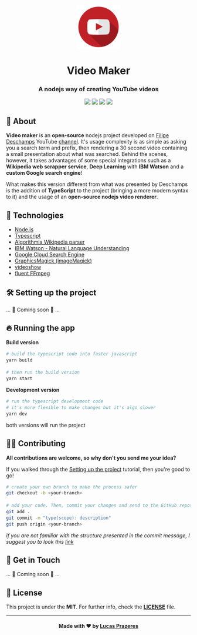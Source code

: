 <div id="header" align="center">
  <img src=".github/youtube-logo.png" width="120"/>
  <h1>Video Maker</h1>
  <h3>A nodejs way of creating YouTube videos</h3>

  <div>
    <img src="https://img.shields.io/badge/nodejs-v15.3-green" />
    <img src="https://img.shields.io/badge/typescript-v4.2-blue" />
    <img src="https://img.shields.io/badge/googleapis-v67.1-red" />
    <img src="https://img.shields.io/badge/watson-v6.0-blueviolet" />
  </div>
</div>

## 🔎 About

**Video maker** is an **open-source** nodejs project developed on [Filipe Deschamps](https://github.com/filipedeschamps) YouTube [channel](https://www.youtube.com/playlist?list=PLMdYygf53DP4YTVeu0JxVnWq01uXrLwHi). It's usage complexity is as simple as asking you a search term and prefix, then rendering a 30 second video containing a small presentation about what was searched. Behind the scenes, however, it takes advantages of some special integrations such as a **Wikipedia web scrapper service**, **Deep Learning** with **IBM Watson** and a **custom Google search engine**!

What makes this version different from what was presented by Deschamps is the addition of **TypeScript** to the project (bringing a more modern syntax to it) and the usage of an **open-source nodejs video renderer**.

## 🚀 Technologies

- [Node.js](https://nodejs.org/en/)
- [Typescript](https://www.typescriptlang.org/)
- [Algorithmia Wikipedia parser](https://algorithmia.com/algorithms/web/WikipediaParser)
- [IBM Watson - Natural Language Understanding](https://www.ibm.com/br-pt/cloud/watson-natural-language-understanding)
- [Google Cloud Search Engine](https://cloud.google.com/)
- [GraphicsMagick (imageMagick)](https://github.com/aheckmann/gm)
- [videoshow](https://github.com/h2non/videoshow)
- [fluent FFmpeg](https://github.com/fluent-ffmpeg/node-fluent-ffmpeg)

## 🛠️ Setting up the project

... 🚧 Coming soon 🚧 ...

## 🔥 Running the app

**Build version**

```bash
# build the typescript code into faster javascript
yarn build

# then run the build version
yarn start

```

**Development version**

```bash
# run the typescript development code
# it's more flexible to make changes but it's algo slower
yarn dev
```

both versions will run the project

## 🧑‍🚀 Contributing

**All contributions are welcome, so why don't you send me your idea?**

If you walked through the [Setting up the project](#Setting-up-the-project) tutorial, then you're good to go!

```bash
# create your own branch to make the process safer
git checkout -b <your-branch>

# add your code. Then, commit your changes and send to the GitHub repository
git add .
git commit -m "type(scope): description"
git push origin <your-branch>
```

*if you are not familiar with the structure presented in the commit message, I suggest you to look this [link](https://gist.github.com/joshbuchea/6f47e86d2510bce28f8e7f42ae84c716)*

## 👋 Get in Touch

... 🚧 Coming soon 🚧 ...

## 📝 License

This project is under the **MIT**. For further info, check the [**LICENSE**](LICENSE) file.

<hr />

<h4 align=center>Made with ❤️ by <a href="https://www.linkedin.com/in/lucas-prazeres/">Lucas Prazeres</a></h4>
